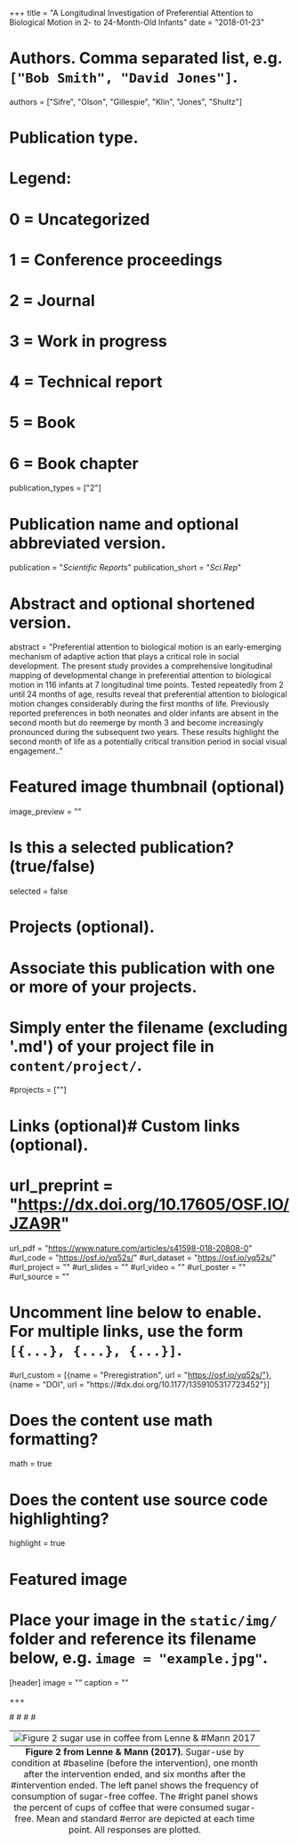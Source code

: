+++
title = "A Longitudinal Investigation of Preferential Attention to Biological Motion in 2- to 24-Month-Old Infants"
date = "2018-01-23"

# Authors. Comma separated list, e.g. `["Bob Smith", "David Jones"]`.
authors = ["Sifre", "Olson", "Gillespie", "Klin", "Jones", "Shultz"]

# Publication type.
# Legend:
# 0 = Uncategorized
# 1 = Conference proceedings
# 2 = Journal
# 3 = Work in progress
# 4 = Technical report
# 5 = Book
# 6 = Book chapter
publication_types = ["2"]

# Publication name and optional abbreviated version.
publication = "*Scientific Reports*"
publication_short = "*Sci.Rep*"

# Abstract and optional shortened version.
abstract = "Preferential attention to biological motion is an early-emerging mechanism of adaptive action that plays a critical role in social development. The present study provides a comprehensive longitudinal mapping of developmental change in preferential attention to biological motion in 116 infants at 7 longitudinal time points. Tested repeatedly from 2 until 24 months of age, results reveal that preferential attention to biological motion changes considerably during the first months of life. Previously reported preferences in both neonates and older infants are absent in the second month but do reemerge by month 3 and become increasingly pronounced during the subsequent two years. These results highlight the second month of life as a potentially critical transition period in social visual engagement.."
# Featured image thumbnail (optional)
image_preview = ""

# Is this a selected publication? (true/false)
selected = false

# Projects (optional).
#   Associate this publication with one or more of your projects.
#   Simply enter the filename (excluding '.md') of your project file in `content/project/`.
#projects = [""]

# Links (optional)# Custom links (optional).
# url_preprint = "https://dx.doi.org/10.17605/OSF.IO/JZA9R"
url_pdf = "https://www.nature.com/articles/s41598-018-20808-0"
#url_code = "https://osf.io/yq52s/"
#url_dataset = "https://osf.io/yq52s/"
#url_project = ""
#url_slides = ""
#url_video = ""
#url_poster = ""
#url_source = ""


#   Uncomment line below to enable. For multiple links, use the form `[{...}, {...}, {...}]`.
#url_custom = [{name = "Preregistration", url = "https://osf.io/yq52s/"}, {name = "DOI", url = "https://#dx.doi.org/10.1177/1359105317723452"}]


# Does the content use math formatting?
math = true

# Does the content use source code highlighting?
highlight = true

# Featured image
# Place your image in the `static/img/` folder and reference its filename below, e.g. `image = "example.jpg"`.
[header]
image = ""
caption = ""

+++

#<table class="image">
#<caption align="bottom"> <b>Figure 2 from Lenne & Mann (2017).</b> Sugar-use by condition at #baseline (before the intervention), one month after the intervention ended, and six months after the #intervention ended. The left panel shows the frequency of consumption of sugar-free coffee. The #right panel shows the percent of cups of coffee that were consumed sugar-free. Mean and standard #error are depicted at each time point. All responses are plotted.</caption>
#<tr><td><img src="/img/Lenne2017Fig2.color.png" alt="Figure 2 sugar use in coffee from Lenne & #Mann 2017"/></td></tr>
#</table>


